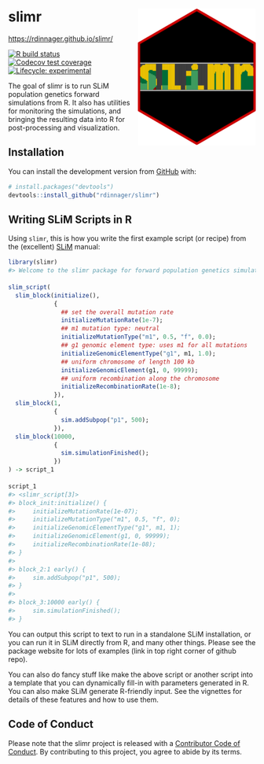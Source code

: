
<!-- README.md is generated from README.Rmd. Please edit that file -->

# slimr <img src='man/figures/logo.png' align="right" height="278" />

<https://rdinnager.github.io/slimr/>

<!-- badges: start -->

[![R build
status](https://github.com/rdinnager/slimr/workflows/R-CMD-check/badge.svg)](https://github.com/rdinnager/slimr/actions)
[![Codecov test
coverage](https://codecov.io/gh/rdinnager/slimr/branch/master/graph/badge.svg)](https://codecov.io/gh/rdinnager/slimr?branch=master)
[![Lifecycle:
experimental](https://img.shields.io/badge/lifecycle-experimental-orange.svg)](https://www.tidyverse.org/lifecycle/#experimental)
<!-- badges: end -->

The goal of slimr is to run SLiM population genetics forward simulations
from R. It also has utilities for monitoring the simulations, and
bringing the resulting data into R for post-processing and
visualization.

## Installation

You can install the development version from
[GitHub](https://github.com/) with:

``` r
# install.packages("devtools")
devtools::install_github("rdinnager/slimr")
```

## Writing SLiM Scripts in R

Using `slimr`, this is how you write the first example script (or
recipe) from the (excellent) [SLiM](https://messerlab.org/slim/) manual:

``` r
library(slimr)
#> Welcome to the slimr package for forward population genetics simulation in SLiM. For more information on SLiM please visit https://messerlab.org/slim/ .

slim_script(
  slim_block(initialize(),
             {
               ## set the overall mutation rate
               initializeMutationRate(1e-7); 
               ## m1 mutation type: neutral
               initializeMutationType("m1", 0.5, "f", 0.0);
               ## g1 genomic element type: uses m1 for all mutations
               initializeGenomicElementType("g1", m1, 1.0);
               ## uniform chromosome of length 100 kb
               initializeGenomicElement(g1, 0, 99999);
               ## uniform recombination along the chromosome
               initializeRecombinationRate(1e-8);
             }),
  slim_block(1,
             {
               sim.addSubpop("p1", 500);
             }),
  slim_block(10000,
             {
               sim.simulationFinished();
             })
) -> script_1

script_1
#> <slimr_script[3]>
#> block_init:initialize() {
#>     initializeMutationRate(1e-07);
#>     initializeMutationType("m1", 0.5, "f", 0);
#>     initializeGenomicElementType("g1", m1, 1);
#>     initializeGenomicElement(g1, 0, 99999);
#>     initializeRecombinationRate(1e-08);
#> }
#> 
#> block_2:1 early() {
#>     sim.addSubpop("p1", 500);
#> }
#> 
#> block_3:10000 early() {
#>     sim.simulationFinished();
#> }
```

You can output this script to text to run in a standalone SLiM
installation, or you can run it in SLiM directly from R, and many other
things. Please see the package website for lots of examples (link in top
right corner of github repo).

You can also do fancy stuff like make the above script or another script
into a template that you can dynamically fill-in with parameters
generated in R. You can also make SLiM generate R-friendly input. See
the vignettes for details of these features and how to use them.

## Code of Conduct

Please note that the slimr project is released with a [Contributor Code
of
Conduct](https://contributor-covenant.org/version/2/0/CODE_OF_CONDUCT.html).
By contributing to this project, you agree to abide by its terms.
